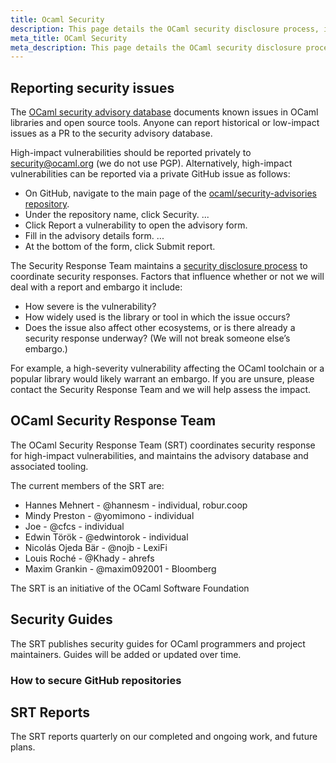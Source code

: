 ```yaml
---
title: Ocaml Security
description: This page details the OCaml security disclosure process, including how to report vulnerabilities, the role and members of the OCaml Security Response Team (SRT), and their publications.
meta_title: OCaml Security
meta_description: This page details the OCaml security disclosure process, including how to report vulnerabilities, the role and members of the OCaml Security Response Team (SRT), and their publications.
---
```


## Reporting security issues

The [OCaml security advisory database](https://github.com/ocaml/security-advisories) documents known issues in OCaml libraries and open source tools. Anyone can report historical or low-impact issues as a PR to the security advisory database.

High-impact vulnerabilities should be reported privately to [security@ocaml.org](mailto:security@ocaml.org) (we do not use PGP). Alternatively, high-impact vulnerabilities can be reported via a private GitHub issue as follows:

- On GitHub, navigate to the main page of the [ocaml/security-advisories repository](https://github.com/ocaml/security-advisories).
- Under the repository name, click Security. ...
- Click Report a vulnerability to open the advisory form.
- Fill in the advisory details form. ...
- At the bottom of the form, click Submit report.

The Security Response Team maintains a [security disclosure process](/security-reporting) to coordinate security responses. Factors that influence whether or not we will deal with a report and embargo it include:

- How severe is the vulnerability?
- How widely used is the library or tool in which the issue occurs?
- Does the issue also affect other ecosystems, or is there already a security response underway? (We will not break someone else’s embargo.)

For example, a high-severity vulnerability affecting the OCaml toolchain or a popular library would likely warrant an embargo. If you are unsure, please contact the Security Response Team and we will help assess the impact.

## OCaml Security Response Team

The OCaml Security Response Team (SRT) coordinates security response for high-impact vulnerabilities, and maintains the advisory database and associated tooling.

The current members of the SRT are:

- Hannes Mehnert - @hannesm - individual, robur.coop
- Mindy Preston - @yomimono - individual
- Joe - @cfcs - individual
- Edwin Török - @edwintorok - individual
- Nicolás Ojeda Bär - @nojb - LexiFi
- Louis Roché - @Khady - ahrefs
- Maxim Grankin - @maxim092001 - Bloomberg

The SRT is an initiative of the OCaml Software Foundation

## Security Guides

The SRT publishes security guides for OCaml programmers and project maintainers. Guides will be added or updated over time.

### How to secure GitHub repositories

## SRT Reports

The SRT reports quarterly on our completed and ongoing work, and future plans.
